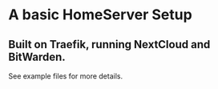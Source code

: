 # A basic HomeServer Setup
## Built on Traefik, running NextCloud and BitWarden. 

See example files for more details. 